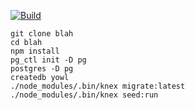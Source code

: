 [![Build][build-img]][build-url]

```shell
git clone blah
cd blah
npm install
pg_ctl init -D pg
postgres -D pg
createdb yowl
./node_modules/.bin/knex migrate:latest
./node_modules/.bin/knex seed:run
```

[build-img]: https://img.shields.io/travis/ryansobol/wd-yowl/master.svg?style=flat-square
[build-url]: https://travis-ci.org/ryansobol/wd-yowl
